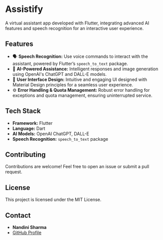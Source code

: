 # Assistify

A virtual assistant app developed with Flutter, integrating advanced AI features and speech recognition for an interactive user experience.

## Features

- 🗣️ **Speech Recognition:** Use voice commands to interact with the assistant, powered by Flutter’s `speech_to_text` package.
- 🤖 **AI-Powered Assistance:** Intelligent responses and image generation using OpenAI's ChatGPT and DALL-E models.
- 🎨 **User Interface Design:** Intuitive and engaging UI designed with Material Design principles for a seamless user experience.
- ⚙️ **Error Handling & Quota Management:** Robust error handling for exceptions and quota management, ensuring uninterrupted service.

## Tech Stack

- **Framework:** Flutter
- **Language:** Dart
- **AI Models:** OpenAI ChatGPT, DALL-E
- **Speech Recognition:** `speech_to_text` package


## Contributing

Contributions are welcome! Feel free to open an issue or submit a pull request.

## License

This project is licensed under the MIT License.

## Contact

- **Nandini Sharma**
- [GitHub Profile](https://github.com/Nandini056)

